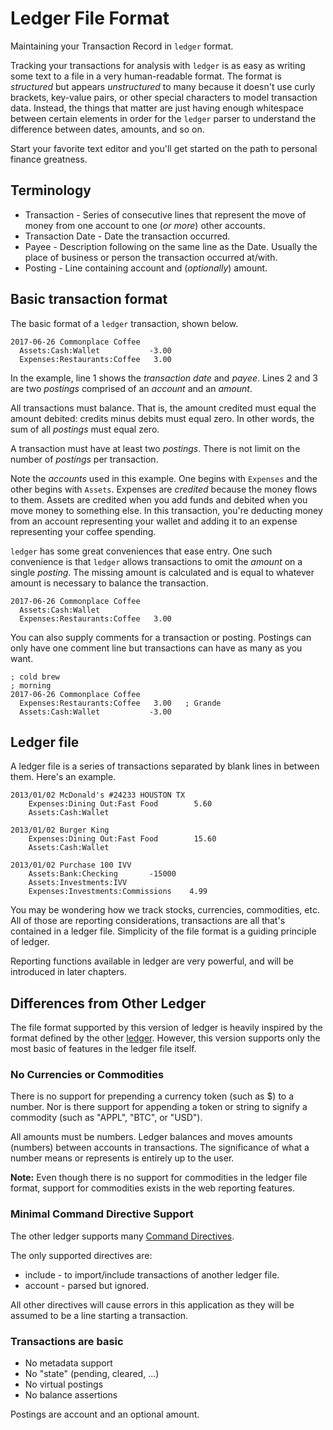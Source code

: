 # Ledger File Format

Maintaining your Transaction Record in `ledger` format.

Tracking your transactions for analysis with `ledger` is as easy as writing some
text to a file in a very human-readable format.
The format is _structured_ but appears _unstructured_ to many because it doesn't
use curly brackets, key-value pairs, or other special characters to model
transaction data.
Instead, the things that matter are just having enough whitespace between
certain elements in order for the `ledger` parser to understand the difference
between dates, amounts, and so on.

Start your favorite text editor and you'll get started on the path to personal
finance greatness.

## Terminology

* Transaction - Series of consecutive lines that represent the move of money
from one account to one (*or more*) other accounts.
* Transaction Date - Date the transaction occurred.
* Payee - Description following on the same line as the Date. Usually the place
of business or person the transaction occurred at/with.
* Posting - Line containing account and (*optionally*) amount.

## Basic transaction format

The basic format of a `ledger` transaction, shown below.

```ledger
2017-06-26 Commonplace Coffee
  Assets:Cash:Wallet           -3.00
  Expenses:Restaurants:Coffee   3.00

```

In the example, line 1 shows the _transaction date_ and _payee_.
Lines 2 and 3 are two _postings_ comprised of an _account_ and an _amount_.

All transactions must balance. That is, the amount credited must
equal the amount debited: credits minus debits must equal zero.
In other words, the sum of all _postings_ must equal zero.

A transaction must have at least two _postings_. There is not limit on the
number of _postings_ per transaction.

Note the _accounts_ used in this example.
One begins with `Expenses` and the other begins with `Assets`.
Expenses are _credited_ because the money flows to them.
Assets are credited when you add funds and debited when you move money to
something else.
In this transaction, you're deducting money from an account representing your
wallet and adding it to an expense representing your coffee spending.

`ledger` has some great conveniences that ease entry.
One such convenience is that `ledger` allows transactions to omit the _amount_
on a single _posting_.
The missing amount is calculated and is equal to whatever amount is necessary
to balance the transaction.

```ledger
2017-06-26 Commonplace Coffee
  Assets:Cash:Wallet
  Expenses:Restaurants:Coffee   3.00

```

You can also supply comments for a transaction or posting.
Postings can only have one comment line but transactions can have as many as
you want.

```ledger
; cold brew
; morning
2017-06-26 Commonplace Coffee
  Expenses:Restaurants:Coffee   3.00   ; Grande
  Assets:Cash:Wallet           -3.00

```

## Ledger file

A ledger file is a series of transactions separated by blank lines in between
them. Here's an example.

```ledger
2013/01/02 McDonald's #24233 HOUSTON TX
    Expenses:Dining Out:Fast Food        5.60
    Assets:Cash:Wallet

2013/01/02 Burger King
    Expenses:Dining Out:Fast Food        15.60
    Assets:Cash:Wallet

2013/01/02 Purchase 100 IVV
    Assets:Bank:Checking       -15000
    Assets:Investments:IVV
    Expenses:Investments:Commissions    4.99

```

You may be wondering how we track stocks, currencies, commodities, etc.
All of those are reporting considerations, transactions are all that's contained
in a ledger file. Simplicity of the file format is a guiding principle of ledger.

Reporting functions available in ledger are very powerful, and will be introduced
in later chapters.

## Differences from Other Ledger

The file format supported by this version of ledger is heavily inspired by the
format defined by the other [ledger](https://www.ledger-cli.org/). However,
this version supports only the most basic of features in the ledger file itself.

### No Currencies or Commodities

There is no support for prepending a currency token (such as $) to a number. Nor
is there support for appending a token or string to signify a commodity (such
as "APPL", "BTC", or "USD").

All amounts must be numbers. Ledger balances and moves amounts (numbers)
between accounts in transactions. The significance of what a number means or
represents is entirely up to the user.

**Note:** Even though there is no support for commodities in the ledger file
format, support for commodities exists in the web reporting features.

### Minimal Command Directive Support

The other ledger supports many [Command Directives](https://www.ledger-cli.org/3.0/doc/ledger3.html#Command-Directives).

The only supported directives are:

* include - to import/include transactions of another ledger file.
* account - parsed but ignored.

All other directives will cause errors in this application as they will be
assumed to be a line starting a transaction.

### Transactions are basic

* No metadata support
* No "state" (pending, cleared, ...)
* No virtual postings
* No balance assertions

Postings are account and an optional amount.
